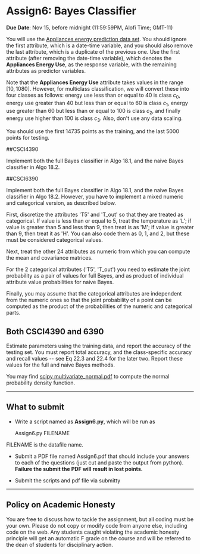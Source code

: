 <!--
.. title: CSCI4390-6390 Assign6
.. slug: dm_assign6
.. date: 2021-11-08 12:23:01 UTC-04:00
.. tags: 
.. category: 
.. link: 
.. description: 
.. has_math: True
.. type: text
-->

# Assign6: Bayes Classifier 

**Due Date**: Nov 15, before midnight (11:59:59PM, Alofi Time; GMT-11)


You will use the 
[Appliances energy prediction data set](https://archive.ics.uci.edu/ml/datasets/Appliances+energy+prediction#).
You should ignore the first attribute, which is a date-time variable,
and you should also remove the last attribute, which is a duplicate of
the previous one. Use the first attribute (after removing the
date-time variable), which denotes the
**Appliances Energy Use**, as the response variable, with the remaining
attributes as predictor variables. 

Note that the **Appliances Energy Use** attribute takes values in the
range $[10,1080]$. However, for multiclass classification, we will convert
these into four classes as follows: energy use less than or equal to 40
is class $c_0$, energy use greater than 40 but less than or equal to 60
is class $c_1$, energy use greater than 60 but less than or equal to 100
is class $c_2$, and finally energy use higher than 100 is class $c_3$.
Also, don't use any data scaling.

You should use the first 14735 points as the training, and the last 5000 points for testing.

##CSCI4390

Implement both the full Bayes classifier in Algo 18.1, and the naive Bayes
classifier in Algo 18.2. 

##CSCI6390

Implement both the full Bayes classifier in Algo 18.1, and the naive Bayes
classifier in Algo 18.2. However, you have to implement a mixed numeric and
categorical version, as described below.

First, discretize the attributes 'T5' and 'T_out' so that they are treated as categorical.
If value is less than or equal to 5, treat the temperature as 'L'; if value
is greater than 5 and less than 9, then treat is as 'M'; if
value is greater than 9, then treat it as 'H'. You can also code them as 0,
1, and 2, but these must be considered categorical values.

Next, treat the other 24 attributes as numeric from which you can compute the
mean and covariance matrices. 

For the 2 categorical attributes ('T5', 'T_out') you need to
estimate the joint probability as a pair of values for full Bayes, and as product of
individual attribute value probabilities for naive Bayes. 

Finally, you may assume
that the categorical attributes are independent from the numeric ones so
that the joint probability of a point can be computed as the product of the
probabilities of the numeric and categorical parts.

## Both CSCI4390 and 6390

Estimate parameters using the training data, and
report the accuracy of the testing set. You must report total accuracy, and
the class-specific accuracy and recall values -- see Eq 22.3 and 22.4 for
the later two. Report these values for the full and naive Bayes
methods.

You may find [scipy multivariate_normal.pdf](https://docs.scipy.org/doc/scipy/reference/generated/scipy.stats.multivariate_normal.html) to compute the normal probability density function.

---

## What to submit

* Write a script named as **Assign6.py**, which will be run as 
      
   Assign6.py FILENAME
   
 FILENAME is the datafile name.

* Submit a PDF file named Assign6.pdf that should include your answers
 to each of the questions (just cut and paste the output from python).
 **Failure the submit the PDF will result in lost points.** 

* Submit the scripts and pdf file via submitty

---

## Policy on Academic Honesty

You are free to discuss how to tackle the assignment, but all coding
must be your own. Please do not copy or modify code from anyone else,
including code on the web. Any students caught violating the academic
honesty principle will get an automatic F grade on the course and will
be referred to the dean of students for disciplinary action.

